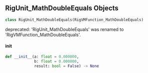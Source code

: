 ## RigUnit_MathDoubleEquals Objects

```python
class RigUnit_MathDoubleEquals(RigVMFunction_MathDoubleEquals)
```

deprecated: 'RigUnit_MathDoubleEquals' was renamed to 'RigVMFunction_MathDoubleEquals'.

<a id="unreal.RigUnit_MathDoubleEquals.__init__"></a>

#### __init__

```python
def __init__(a: float = 0.000000,
             b: float = 0.000000,
             result: bool = False) -> None
```

<a id="unreal.RigVMFunction_MathDoubleNotEquals"></a>